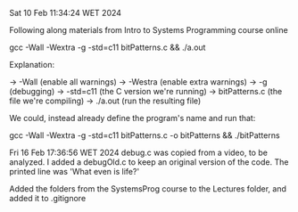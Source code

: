 Sat 10 Feb 11:34:24 WET 2024

Following along materials from Intro to Systems Programming course online

gcc -Wall -Wextra -g -std=c11 bitPatterns.c && ./a.out

Explanation:

-> -Wall           (enable all warnings)
-> -Westra         (enable extra warnings)
-> -g              (debugging)
-> -std=c11        (the C version we're running)
-> bitPatterns.c   (the file we're compiling)
-> ./a.out         (run the resulting file)

We could, instead already define the program's name and run that:

gcc -Wall -Wextra -g -std=c11 bitPatterns.c -o bitPatterns && ./bitPatterns

Fri 16 Feb 17:36:56 WET 2024
debug.c was copied from a video, to be analyzed.
I added a debugOld.c to keep an original version of the code.
The printed line was 'What even is life?'

Added the folders from the SystemsProg course to the Lectures folder, and added it to .gitignore


